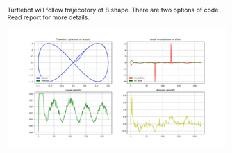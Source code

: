 Turtlebot will follow trajecotory of 8 shape.
There are two options of code. Read report for more details.

![generated paths](https://github.com/gaurav00700/ROS/blob/main/Follow%20trajectory_figure%20eight/Code_2/trajectory.png)
